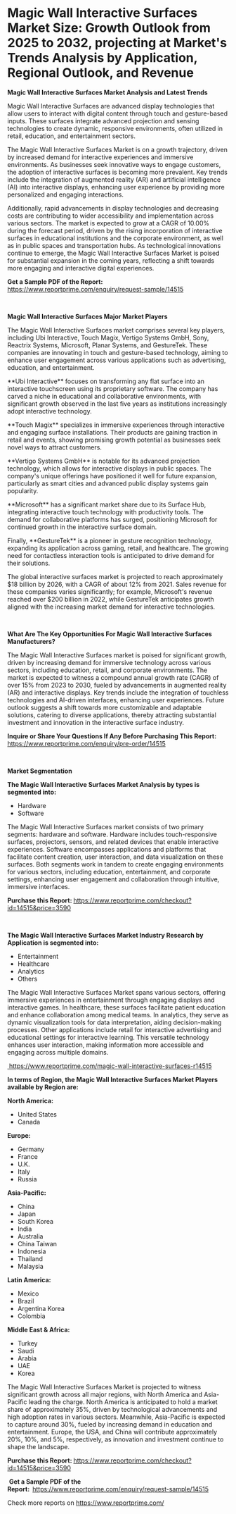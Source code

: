 <p><h1>Magic Wall Interactive Surfaces Market Size: Growth Outlook from 2025 to 2032, projecting at Market's Trends Analysis by Application, Regional Outlook, and Revenue</h1></p><p><strong>Magic Wall Interactive Surfaces Market Analysis and Latest Trends</strong></p>
<p><p>Magic Wall Interactive Surfaces are advanced display technologies that allow users to interact with digital content through touch and gesture-based inputs. These surfaces integrate advanced projection and sensing technologies to create dynamic, responsive environments, often utilized in retail, education, and entertainment sectors. </p><p>The Magic Wall Interactive Surfaces Market is on a growth trajectory, driven by increased demand for interactive experiences and immersive environments. As businesses seek innovative ways to engage customers, the adoption of interactive surfaces is becoming more prevalent. Key trends include the integration of augmented reality (AR) and artificial intelligence (AI) into interactive displays, enhancing user experience by providing more personalized and engaging interactions.</p><p>Additionally, rapid advancements in display technologies and decreasing costs are contributing to wider accessibility and implementation across various sectors. The market is expected to grow at a CAGR of 10.00% during the forecast period, driven by the rising incorporation of interactive surfaces in educational institutions and the corporate environment, as well as in public spaces and transportation hubs. As technological innovations continue to emerge, the Magic Wall Interactive Surfaces Market is poised for substantial expansion in the coming years, reflecting a shift towards more engaging and interactive digital experiences.</p></p>
<p><strong>Get a Sample PDF of the Report:&nbsp;</strong> <a href="https://www.reportprime.com/enquiry/request-sample/14515?utm_campaign=2774&utm_medium=2&utm_source=Github&utm_content=ia&utm_term=20032025&utm_id=magic-wall-interactive-surfaces">https://www.reportprime.com/enquiry/request-sample/14515</a></p>
<p>&nbsp;</p>
<p><strong>Magic Wall Interactive Surfaces Major Market Players</strong></p>
<p><p>The Magic Wall Interactive Surfaces market comprises several key players, including Ubi Interactive, Touch Magix, Vertigo Systems GmbH, Sony, Reactrix Systems, Microsoft, Planar Systems, and GestureTek. These companies are innovating in touch and gesture-based technology, aiming to enhance user engagement across various applications such as advertising, education, and entertainment.</p><p>**Ubi Interactive** focuses on transforming any flat surface into an interactive touchscreen using its proprietary software. The company has carved a niche in educational and collaborative environments, with significant growth observed in the last five years as institutions increasingly adopt interactive technology.</p><p>**Touch Magix** specializes in immersive experiences through interactive and engaging surface installations. Their products are gaining traction in retail and events, showing promising growth potential as businesses seek novel ways to attract customers.</p><p>**Vertigo Systems GmbH** is notable for its advanced projection technology, which allows for interactive displays in public spaces. The company's unique offerings have positioned it well for future expansion, particularly as smart cities and advanced public display systems gain popularity.</p><p>**Microsoft** has a significant market share due to its Surface Hub, integrating interactive touch technology with productivity tools. The demand for collaborative platforms has surged, positioning Microsoft for continued growth in the interactive surface domain.</p><p>Finally, **GestureTek** is a pioneer in gesture recognition technology, expanding its application across gaming, retail, and healthcare. The growing need for contactless interaction tools is anticipated to drive demand for their solutions.</p><p>The global interactive surfaces market is projected to reach approximately $18 billion by 2026, with a CAGR of about 12% from 2021. Sales revenue for these companies varies significantly; for example, Microsoft's revenue reached over $200 billion in 2022, while GestureTek anticipates growth aligned with the increasing market demand for interactive technologies.</p></p>
<p>&nbsp;</p>
<p><strong>What Are The Key Opportunities For Magic Wall Interactive Surfaces Manufacturers?</strong></p>
<p><p>The Magic Wall Interactive Surfaces market is poised for significant growth, driven by increasing demand for immersive technology across various sectors, including education, retail, and corporate environments. The market is expected to witness a compound annual growth rate (CAGR) of over 15% from 2023 to 2030, fueled by advancements in augmented reality (AR) and interactive displays. Key trends include the integration of touchless technologies and AI-driven interfaces, enhancing user experiences. Future outlook suggests a shift towards more customizable and adaptable solutions, catering to diverse applications, thereby attracting substantial investment and innovation in the interactive surface industry.</p></p>
<p><strong>Inquire or Share Your Questions If Any Before Purchasing This Report:</strong> <a href="https://www.reportprime.com/enquiry/pre-order/14515?utm_campaign=2774&utm_medium=2&utm_source=Github&utm_content=ia&utm_term=20032025&utm_id=magic-wall-interactive-surfaces">https://www.reportprime.com/enquiry/pre-order/14515</a></p>
<p>&nbsp;</p>
<p><strong>Market Segmentation</strong></p>
<p><strong>The Magic Wall Interactive Surfaces Market Analysis by types is segmented into:</strong></p>
<p><ul><li>Hardware</li><li>Software</li></ul></p>
<p><p>The Magic Wall Interactive Surfaces market consists of two primary segments: hardware and software. Hardware includes touch-responsive surfaces, projectors, sensors, and related devices that enable interactive experiences. Software encompasses applications and platforms that facilitate content creation, user interaction, and data visualization on these surfaces. Both segments work in tandem to create engaging environments for various sectors, including education, entertainment, and corporate settings, enhancing user engagement and collaboration through intuitive, immersive interfaces.</p></p>
<p><strong>Purchase this Report:&nbsp;</strong><a href="https://www.reportprime.com/checkout?id=14515&price=3590&utm_campaign=2774&utm_medium=2&utm_source=Github&utm_content=ia&utm_term=20032025&utm_id=magic-wall-interactive-surfaces">https://www.reportprime.com/checkout?id=14515&price=3590</a></p>
<p>&nbsp;</p>
<p><strong>The Magic Wall Interactive Surfaces Market Industry Research by Application is segmented into:</strong></p>
<p><ul><li>Entertainment</li><li>Healthcare</li><li>Analytics</li><li>Others</li></ul></p>
<p><p>The Magic Wall Interactive Surfaces Market spans various sectors, offering immersive experiences in entertainment through engaging displays and interactive games. In healthcare, these surfaces facilitate patient education and enhance collaboration among medical teams. In analytics, they serve as dynamic visualization tools for data interpretation, aiding decision-making processes. Other applications include retail for interactive advertising and educational settings for interactive learning. This versatile technology enhances user interaction, making information more accessible and engaging across multiple domains.</p></p>
<p><a href="https://www.reportprime.com/magic-wall-interactive-surfaces-r14515?utm_campaign=2774&utm_medium=2&utm_source=Github&utm_content=ia&utm_term=20032025&utm_id=magic-wall-interactive-surfaces">&nbsp;https://www.reportprime.com/magic-wall-interactive-surfaces-r14515</a></p>
<p><strong>In terms of Region, the Magic Wall Interactive Surfaces Market Players available by Region are:</strong></p>
<p>
    <p> <strong> North America: </strong>
        <ul>
            <li>United States</li>
            <li>Canada</li>
        </ul>
        </p> 
    <p> <strong> Europe: </strong>
        <ul>
            <li>Germany</li>
            <li>France</li>
            <li>U.K.</li>
            <li>Italy</li>
            <li>Russia</li>
        </ul>
        </p> 
    <p> <strong> Asia-Pacific: </strong>
        <ul>
            <li>China</li>
            <li>Japan</li>
            <li>South Korea</li>
            <li>India</li>
            <li>Australia</li>
            <li>China Taiwan</li>
            <li>Indonesia</li>
            <li>Thailand</li>
            <li>Malaysia</li>
        </ul>
        </p> 
    <p> <strong> Latin America: </strong>
        <ul>
            <li>Mexico</li>
            <li>Brazil</li>
            <li>Argentina Korea</li>
            <li>Colombia</li>
        </ul>
        </p> 
    <p> <strong> Middle East & Africa: </strong>
        <ul>
            <li>Turkey</li>
            <li>Saudi</li>
            <li>Arabia</li>
            <li>UAE</li>
            <li>Korea</li>
        </ul>
    </p>
    </p>
<p><p>The Magic Wall Interactive Surfaces Market is projected to witness significant growth across all major regions, with North America and Asia-Pacific leading the charge. North America is anticipated to hold a market share of approximately 35%, driven by technological advancements and high adoption rates in various sectors. Meanwhile, Asia-Pacific is expected to capture around 30%, fueled by increasing demand in education and entertainment. Europe, the USA, and China will contribute approximately 20%, 10%, and 5%, respectively, as innovation and investment continue to shape the landscape.</p></p>
<p><strong>Purchase this Report: </strong><a href="https://www.reportprime.com/checkout?id=14515&price=3590&utm_campaign=2774&utm_medium=2&utm_source=Github&utm_content=ia&utm_term=20032025&utm_id=magic-wall-interactive-surfaces">https://www.reportprime.com/checkout?id=14515&price=3590</a></p>
<p>&nbsp;<strong>Get a Sample PDF of the Report:&nbsp;&nbsp;</strong><a href="https://www.reportprime.com/enquiry/request-sample/14515?utm_campaign=2774&utm_medium=2&utm_source=Github&utm_content=ia&utm_term=20032025&utm_id=magic-wall-interactive-surfaces">https://www.reportprime.com/enquiry/request-sample/14515</a></p>
<p><strong></strong></p>
<p>Check more reports on <a href="https://www.reportprime.com/?utm_campaign=2774&utm_medium=2&utm_source=Github&utm_content=ia&utm_term=20032025&utm_id=magic-wall-interactive-surfaces">https://www.reportprime.com/</a></p>